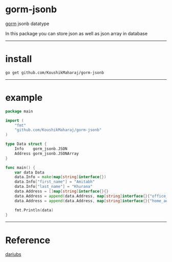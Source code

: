 # gorm-jsonb
[gorm](https://gorm.io) jsonb datatype

In this package you can store json as well as json array in database
****************************************************************
# install
```
go get github.com/KoushikMaharaj/gorm-jsonb
```
****************************************************************
# example
```go
package main

import (
	"fmt"
	"github.com/KoushikMaharaj/gorm-jsonb"
)

type Data struct {
	Info    gorm_jsonb.JSON
	Address gorm_jsonb.JSONArray
}

func main() {
	var data Data
	data.Info = make(map[string]interface{})
	data.Info["first_name"] = "Amitabh"
	data.Info["last_name"] = "Khurana"
	data.Address = []map[string]interface{}{}
	data.Address = append(data.Address, map[string]interface{}{"office_address1": "Pune", "office_address2": "Mumbai"})
	data.Address = append(data.Address, map[string]interface{}{"home_address": "Pune"})

	fmt.Println(data)
}

```
****************************************************************
# Reference
[dariubs](https://github.com/dariubs/gorm-jsonb)

